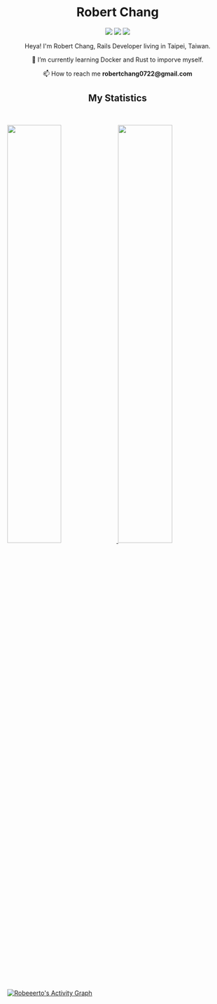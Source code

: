 <h1 align="center">
  <b>Robert Chang</b>
</h1>

<p>
<div align="center">
  <img src="https://img.shields.io/badge/-Rails-CC0000?logo=RubyonRails&style=for-the-badge&logoColor=white" />
  <img src="https://img.shields.io/badge/-Docker-2496ED?logo=Docker&style=for-the-badge&logoColor=white" />
  <img src="https://img.shields.io/badge/-JavaScript-F7DF1E?logo=JavaScript&style=for-the-badge&logoColor=white" />
</div>
</p>

<p>
<div align="center">
Heya! I'm Robert Chang, Rails Developer living in Taipei, Taiwan. 
</div>
</p>

<p>
<div align="center">
🌱 I’m currently learning Docker and Rust to imporve myself.
</div>
</p>

<p>
<div align="center">
  📫 How to reach me <b>robertchang0722@gmail.com</b>
</div>
</p>

<h2 align="center">
  <b>My Statistics</b>
</h2>

<br/>
<p align="left">
  <a href="https://robeeerto.tw/">
  <img width="49.5%" src="https://github-readme-stats.vercel.app/api?username=Robeeerto&show_icons=true&theme=gruvbox&hide_border=true" />
    <img width="49.5%" src="https://github-readme-streak-stats.herokuapp.com/?user=Robeeerto&theme=gruvbox&hide_border=true" />
  </a>
</p>
<br>

[![Robeeerto's Activity Graph](https://activity-graph.herokuapp.com/graph?username=Robeeerto&custom_title=Robert%20Chang's%20Contribution%20Graph&theme=gruvbox&bg_color=282828&hide_border=true&line=d1a01f&point=c58545)](https://robeeerto.tw)
